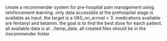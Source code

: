 create a recommender system for pre-hospital pain management using reinforcement learning. only data accessible at the prehospital stage is available as input. the target is a VAS_on_arrival < 3.
  medications available are fentanyl and ketamin. the goal is to find the best dose for earch patient. all available data is at ../temp_data. all created files should be in the /recommender folder
